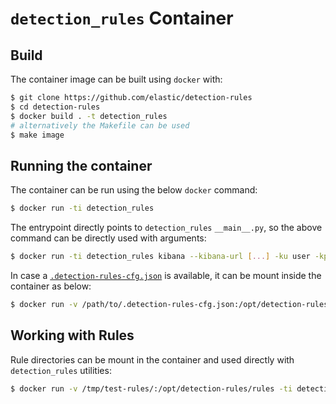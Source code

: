 # `detection_rules` Container

## Build

The container image can be built using `docker` with:
```bash
$ git clone https://github.com/elastic/detection-rules
$ cd detection-rules
$ docker build . -t detection_rules
# alternatively the Makefile can be used
$ make image
```

## Running the container

The container can be run using the below `docker` command:
```bash
$ docker run -ti detection_rules
```

The entrypoint directly points to `detection_rules` `__main__.py`, so the above command can be directly used with arguments:
```bash
$ docker run -ti detection_rules kibana --kibana-url [...] -ku user -kp 'xxxx' search-alerts
```

In case a [`.detection-rules-cfg.json`](CLI.md#setup-a-config-file) is available, it can be mount inside the container as below:
```bash
$ docker run -v /path/to/.detection-rules-cfg.json:/opt/detection-rules/.detection-rules-cfg.json -ti detection_rules kibana search-alerts
```

## Working with Rules

Rule directories can be mount in the container and used directly with `detection_rules` utilities:
```bash
$ docker run -v /tmp/test-rules/:/opt/detection-rules/rules -ti detection_rules kibana --kibana-url [...] -ku user -kp 'xxxx' upload-rule --directory /opt/detection-rules/rules
```

